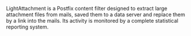 LightAttachment is a Postfix content filter designed to extract large attachment files from mails, saved them to a data server and replace them by a link into the mails. Its activity is monitored by a complete statistical reporting system.